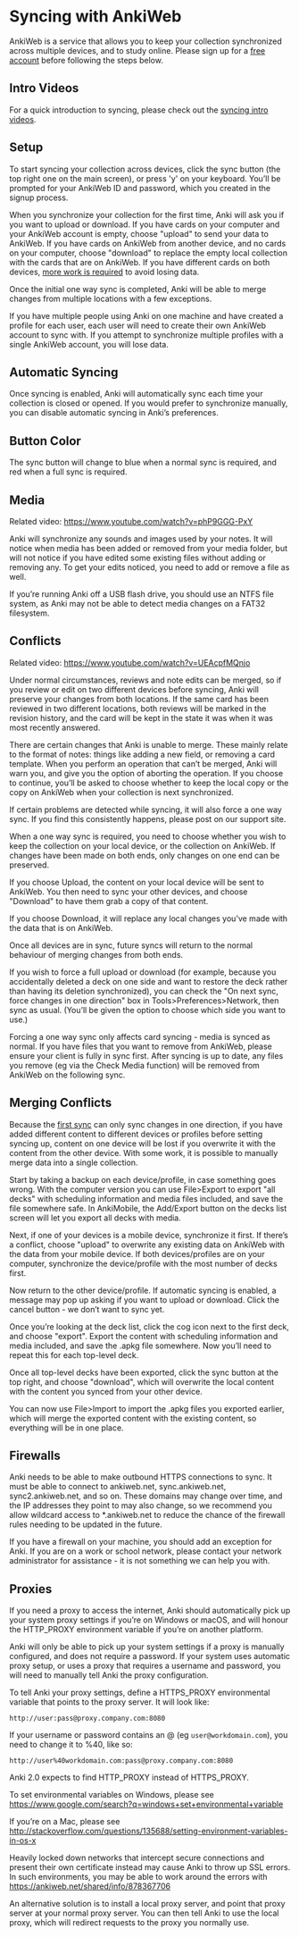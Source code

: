 # Syncing with AnkiWeb

<!-- toc -->

AnkiWeb is a service that allows you to keep your collection
synchronized across multiple devices, and to study online. Please sign
up for a [free account](https://ankiweb.net/) before following the steps
below.

## Intro Videos

For a quick introduction to syncing, please check out the
[syncing intro videos](https://www.youtube.com/watch?v=YkiM4DPzSVc&list=PLGgmaKOIHykFoomqkBJAyGiDQ2kyiuTao&yt:cc=on).

## Setup

To start syncing your collection across devices, click the sync button
(the top right one on the main screen), or press 'y' on your keyboard.
You’ll be prompted for your AnkiWeb ID and password, which you created
in the signup process.

When you synchronize your collection for the first time, Anki will ask
you if you want to upload or download. If you have cards on your
computer and your AnkiWeb account is empty, choose "upload" to send your
data to AnkiWeb. If you have cards on AnkiWeb from another device, and
no cards on your computer, choose "download" to replace the empty local
collection with the cards that are on AnkiWeb. If you have different
cards on both devices, [more work is required](#merging-conflicts) to
avoid losing data.

Once the initial one way sync is completed, Anki will be able to merge
changes from multiple locations with a few exceptions.

If you have multiple people using Anki on one machine and have created a
profile for each user, each user will need to create their own AnkiWeb
account to sync with. If you attempt to synchronize multiple profiles
with a single AnkiWeb account, you will lose data.

## Automatic Syncing

Once syncing is enabled, Anki will automatically sync each time your
collection is closed or opened. If you would prefer to synchronize
manually, you can disable automatic syncing in Anki’s preferences.

## Button Color

The sync button will change to blue when a normal sync is required,
and red when a full sync is required.

## Media

Related video: <https://www.youtube.com/watch?v=phP9GGG-PxY>

Anki will synchronize any sounds and images used by your notes. It will
notice when media has been added or removed from your media folder, but
will not notice if you have edited some existing files without adding or
removing any. To get your edits noticed, you need to add or remove a
file as well.

If you’re running Anki off a USB flash drive, you should use an NTFS
file system, as Anki may not be able to detect media changes on a FAT32
filesystem.

## Conflicts

Related video: <https://www.youtube.com/watch?v=UEAcpfMQnjo>

Under normal circumstances, reviews and note edits can be merged, so if
you review or edit on two different devices before syncing, Anki will
preserve your changes from both locations. If the same card has been
reviewed in two different locations, both reviews will be marked in the
revision history, and the card will be kept in the state it was when it
was most recently answered.

There are certain changes that Anki is unable to merge. These mainly
relate to the format of notes: things like adding a new field, or
removing a card template. When you perform an operation that can’t be
merged, Anki will warn you, and give you the option of aborting the
operation. If you choose to continue, you’ll be asked to choose whether
to keep the local copy or the copy on AnkiWeb when your collection is
next synchronized.

If certain problems are detected while syncing, it will also force a one
way sync. If you find this consistently happens, please post on our
support site.

When a one way sync is required, you need to choose whether you wish to
keep the collection on your local device, or the collection on AnkiWeb.
If changes have been made on both ends, only changes on one end can be
preserved.

If you choose Upload, the content on your local device will be sent to
AnkiWeb. You then need to sync your other devices, and choose "Download"
to have them grab a copy of that content.

If you choose Download, it will replace any local changes you’ve made
with the data that is on AnkiWeb.

Once all devices are in sync, future syncs will return to the normal
behaviour of merging changes from both ends.

If you wish to force a full upload or download (for example, because you
accidentally deleted a deck on one side and want to restore the deck
rather than having its deletion synchronized), you can check the "On
next sync, force changes in one direction" box in
Tools&gt;Preferences&gt;Network, then sync as usual. (You’ll be given
the option to choose which side you want to use.)

Forcing a one way sync only affects card syncing - media is synced as
normal. If you have files that you want to remove from AnkiWeb, please
ensure your client is fully in sync first. After syncing is up to date,
any files you remove (eg via the Check Media function) will be removed
from AnkiWeb on the following sync.

## Merging Conflicts

Because the [first sync](#setup) can only sync changes in one
direction, if you have added different content to different devices or
profiles before setting syncing up, content on one device will be lost
if you overwrite it with the content from the other device. With some
work, it is possible to manually merge data into a single collection.

Start by taking a backup on each device/profile, in case something goes
wrong. With the computer version you can use File&gt;Export to export
"all decks" with scheduling information and media files included, and
save the file somewhere safe. In AnkiMobile, the Add/Export button on
the decks list screen will let you export all decks with media.

Next, if one of your devices is a mobile device, synchronize it first.
If there’s a conflict, choose "upload" to overwrite any existing data on
AnkiWeb with the data from your mobile device. If both devices/profiles
are on your computer, synchronize the device/profile with the most
number of decks first.

Now return to the other device/profile. If automatic syncing is enabled,
a message may pop up asking if you want to upload or download. Click the
cancel button - we don’t want to sync yet.

Once you’re looking at the deck list, click the cog icon next to the
first deck, and choose "export". Export the content with scheduling
information and media included, and save the .apkg file somewhere. Now
you’ll need to repeat this for each top-level deck.

Once all top-level decks have been exported, click the sync button at
the top right, and choose "download", which will overwrite the local
content with the content you synced from your other device.

You can now use File&gt;Import to import the .apkg files you exported
earlier, which will merge the exported content with the existing
content, so everything will be in one place.

## Firewalls

Anki needs to be able to make outbound HTTPS connections to sync. It must be
able to connect to ankiweb.net, sync.ankiweb.net, sync2.ankiweb.net, and so on.
These domains may change over time, and the IP addresses they point to may also
change, so we recommend you allow wildcard access to \*.ankiweb.net to reduce
the chance of the firewall rules needing to be updated in the future.

If you have a firewall on your machine, you should add an exception for
Anki. If you are on a work or school network, please contact your
network administrator for assistance - it is not something we can help
you with.

## Proxies

If you need a proxy to access the internet, Anki should automatically
pick up your system proxy settings if you’re on Windows or macOS, and
will honour the HTTP_PROXY environment variable if you’re on another
platform.

Anki will only be able to pick up your system settings if a proxy is
manually configured, and does not require a password. If your system
uses automatic proxy setup, or uses a proxy that requires a username and
password, you will need to manually tell Anki the proxy configuration.

To tell Anki your proxy settings, define a HTTPS_PROXY environmental
variable that points to the proxy server. It will look like:

    http://user:pass@proxy.company.com:8080

If your username or password contains an @ (eg `user@workdomain.com`),
you need to change it to %40, like so:

    http://user%40workdomain.com:pass@proxy.company.com:8080

Anki 2.0 expects to find HTTP_PROXY instead of HTTPS_PROXY.

To set environmental variables on Windows, please see
<https://www.google.com/search?q=windows+set+environmental+variable>

If you’re on a Mac, please see
<http://stackoverflow.com/questions/135688/setting-environment-variables-in-os-x>

Heavily locked down networks that intercept secure connections and
present their own certificate instead may cause Anki to throw up SSL
errors. In such environments, you may be able to work around the errors
with <https://ankiweb.net/shared/info/878367706>

An alternative solution is to install a local proxy server, and point
that proxy server at your normal proxy server. You can then tell Anki to
use the local proxy, which will redirect requests to the proxy you
normally use.
